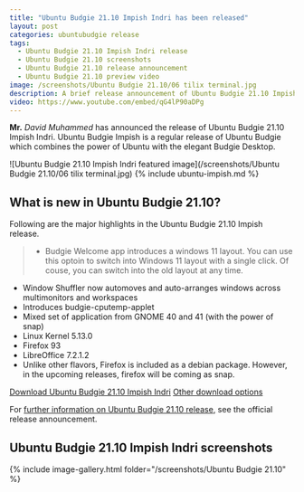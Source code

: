 ```yaml
---
title: "Ubuntu Budgie 21.10 Impish Indri has been released"
layout: post
categories: ubuntubudgie release
tags:
  - Ubuntu Budgie 21.10 Impish Indri release
  - Ubuntu Budgie 21.10 screenshots
  - Ubuntu Budgie 21.10 release announcement
  - Ubuntu Budgie 21.10 preview video
image: /screenshots/Ubuntu Budgie 21.10/06 tilix terminal.jpg
description: A brief release announcement of Ubuntu Budgie 21.10 Impish Indri. This release announcement briefly lists the key highlights in Ubuntu Budgie 21.10 and showcases screenshots and tour video.
video: https://www.youtube.com/embed/qG4lP90aDPg 
---
```


**Mr.** *David Muhammed* has announced the release of Ubuntu Budgie 21.10 Impish Indri. Ubuntu Budgie Impish is a regular release of Ubuntu Budgie which combines the power of Ubuntu with the elegant Budgie Desktop.

![Ubuntu Budgie 21.10 Impish Indri featured image](/screenshots/Ubuntu Budgie 21.10/06 tilix terminal.jpg)
{% include ubuntu-impish.md %}
## What is new in Ubuntu Budgie 21.10?
Following are the major highlights in the Ubuntu Budgie 21.10 Impish release.

> - Budgie Welcome app introduces a windows 11 layout. You can use this optoin to switch into Windows 11 layout with a single click. Of couse, you can switch into the old layout at any time.
- Window Shuffler now automoves and auto-arranges windows across multimonitors and workspaces
- Introduces budgie-cputemp-applet
- Mixed set of application from GNOME 40 and 41 (with the power of snap)
- Linux Kernel 5.13.0
- Firefox 93
- LibreOffice 7.2.1.2
- Unlike other flavors, Firefox is included as a debian package. However, in the upcoming releases, firefox will be coming as snap.

<a href="https://cdimage.ubuntu.com/ubuntu-budgie/releases/21.10/release/" class="download">Download Ubuntu Budgie 21.10 Impish Indri</a>
<a href="https://ubuntubudgie.org/downloads/" class="download">Other download options</a>

For [further information on Ubuntu Budgie 21.10 release](https://ubuntubudgie.org/2021/10/ubuntu-budgie-21-10-released/), see the official release announcement.

## Ubuntu Budgie 21.10 Impish Indri screenshots
{% include image-gallery.html folder="/screenshots/Ubuntu Budgie 21.10" %}